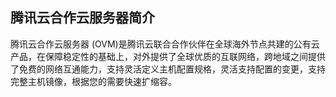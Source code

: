 ## 腾讯云合作云服务器简介
腾讯云合作云服务器 (OVM)是腾讯云联合合作伙伴在全球海外节点共建的公有云产品，在保障稳定性的基础上，对外提供了全球优质的互联网络，跨地域之间提供了免费的网络互通能力，支持灵活定义主机配置规格，灵活支持配置的变更，支持完整主机镜像，根据您的需要快速扩缩容。




